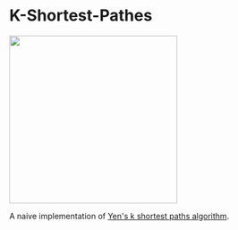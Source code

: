 # K-Shortest-Pathes

<img src="https://github.com/Leot6/K-Shortest-Pathes/blob/master/example0.jpg" width="300">

A naive implementation of [Yen's k shortest paths algorithm](https://en.wikipedia.org/wiki/Yen%27s_algorithm#:~:text=Yen's%20algorithm%20computes%20single-source,deviations%20of%20the%20best%20path.).
